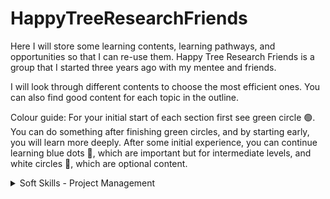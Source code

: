 # HappyTreeResearchFriends
Here I will store some learning contents, learning pathways, and opportunities so that I can re-use them. Happy Tree Research Friends is a group that I started three years ago with my mentee and friends.

I will look through different contents to choose the most efficient ones. You can also find good content for each topic in the outline.

Colour guide: For your initial start of each section first see green circle 🟢. You can do something after finishing green circles, and by starting early, you will learn more deeply. After some initial experience, you can continue learning blue dots 🔵, which are important but for intermediate levels, and white circles 🔘, which are optional content.

<details>
  <summary>Soft Skills - Project Management</summary>
  
  <details>
    <summary>Project Management - Fundamentalse </summary>
    This is one of the most critical skills, which is also among most rare skillsets I could find or develop among my mentees. It needs a mixture of EQ + communication skills + context knowledge. These contents will help you to learn some basics, but remember, the key to being a competent project manager is to increase your coping skills in a real-world challenge.
    
  - Start with this video, which talks about general PM: [Introduction to Project Management (45 min) 🟢](https://www.youtube.com/watch?v=f0kUfDLXqPE)
  - And this one is so practical: [Project Management Simplified (50 min) 🟢](https://www.youtube.com/watch?v=ZKOL-rZ79gs)
    
Continue your full learning path with this Goole course or any other book or video you can find, **but remember, you can learn it only by acting as a project manager**. To get your PM role **you need INTEREST + COMMITMENT**
  - : [Google Full  Course on PM on YT (16 hours)](https://www.youtube.com/playlist?list=PLTZYG7bZ1u6puLWxUtqAjZkIB4dB_JFzk) They also have [FULL Coursera (160 hours)](https://www.coursera.org/professional-certificates/google-project-management) course if you are paper-certificates fan.
</details>

<details>
  <summary> Project Management - Styles </summary>
  You should choose your leadership/management approach based on (a) your project aim, (b) the personality of your team, (c) your environment, and (d) your own personality and skill portfolio. There is a trade-off between team development and project progress. In my opinion, the only way out of this matrix is to talk to people and mention the aims of the project and this trade-off (for example, you can say this project is 70% progress-based and 30% team-development-based because of ..., just talk to people (be transparent and polite), and let them choose if their benefits outweigh their costs. This will solve many things, believe me. 
  
  - This short video can give you a grasp of PM styles: [Leadership Styles Explained Kurt Lewin 🟢](https://www.youtube.com/watch?v=RmqsV1293Rk)
  
  My favourite PM style is [Agile Project Management (45 min)](https://www.youtube.com/watch?v=tlB-WAR0j-U) See the short video if don't have time: 
  - [MUSTE SEE VIDEO of Agile PM for Data Projects (15 min)](https://www.youtube.com/watch?v=ERWZhMZuJfs&pp=ygUdcHJvamVjdCBtYW5hZ21lbnQgIGluIHNjaWVuY2U%3D)

  If you are interested in the philosophy of leadership this video is one of my favourites: [Leadership Theories Top 10 🟢](https://www.youtube.com/watch?v=-S7j2ZpwExc)

</details>
  
  <details>
    <summary> Project Management - Widgets </summary>
    This video "Top 10 Most Popular Features of ProjectManager" describes the features of an online tool. You don't need to buy their platform but learn from it. After seeing this video, create your own managing widgets (mentioned below) in Google Docs, Google Sheets, or Google .... Avoid using paid or any other software, Google Apps can do all the things you want to do, and you can easily manage the access. These are minimum must-haves for every project:

 - 1- [SUPER HEROS of PM: Gantt Chart 🟢](https://www.youtube.com/watch?v=zC22yPmc6Kw) (create it in G Sheet): In Gantt charts, you will estimate each step of each project so that you can define deadlines, and required resources, and reflect on your progress. First, write the big phases of the project, and then break them into smaller phases. You should mention who will do this task, when (s)he will do it, and what is the satisfactory metric (when you are satisfied with the final output). It's fine to change these estimated times as the project progresses, but you should have them.
 - 
   </details>

  

</details>

